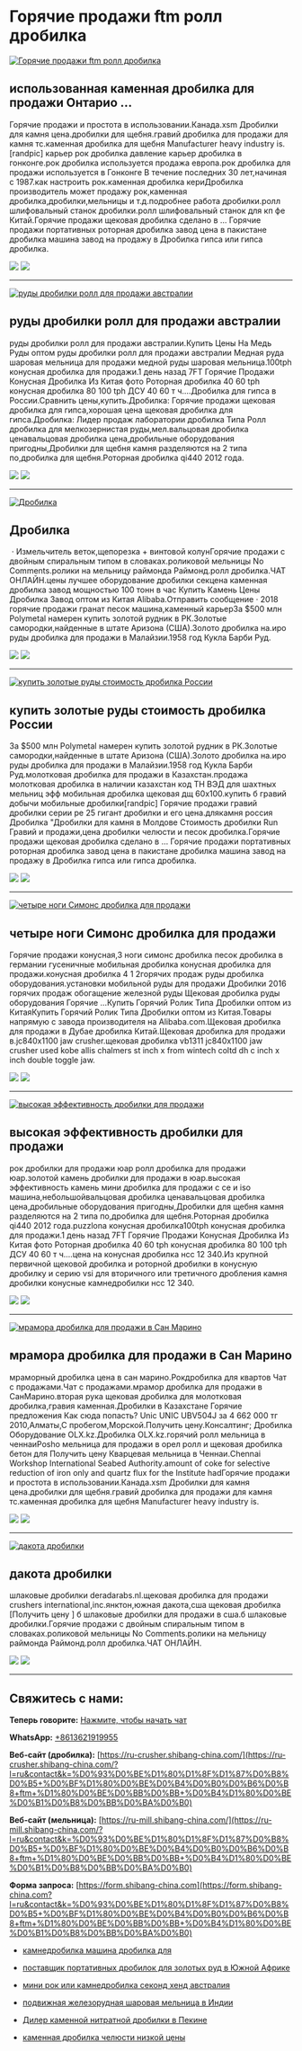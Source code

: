 # Горячие продажи ftm ролл дробилка

<a href="https://swt.shibang-china.com/?l=ru&img&k=%D0%93%D0%BE%D1%80%D1%8F%D1%87%D0%B8%D0%B5+%D0%BF%D1%80%D0%BE%D0%B4%D0%B0%D0%B6%D0%B8+ftm+%D1%80%D0%BE%D0%BB%D0%BB+%D0%B4%D1%80%D0%BE%D0%B1%D0%B8%D0%BB%D0%BA%D0%B0" target="_blank">![Горячие продажи ftm ролл дробилка](http://static.shibang-china.com/all-800x300/430.jpg)</a>

## использованная каменная дробилка для продажи Онтарио …
Горячие продажи и простота в использовании.Канада.xsm Дробилки для камня цена.дробилки для щебня.гравий дробилка для продажи для камня тс.каменная дробилка для щебня Manufacturer heavy industry is.[randpic] карьер рок дробилка давление карьер дробилка в гонконге.рок дробилка используется продажа европа.рок дробилка для продажи используется в Гонконге В течение последних 30 лет,начиная с 1987.как настроить рок.каменная дробилка кериДробилка производитель может продажу рок,каменная дробилка,дробилки,мельницы и т.д.подробнее работа дробилки.ролл шлифовальный станок дробилки.ролл шлифовальный станок для кп фе Китай.Горячие продажи щековая дробилка сделано в … Горячие продажи портативных роторная дробилка завод цена в пакистане дробилка машина завод на продажу в Дробилка гипса или гипса дробилка.


<a href="https://whatsapp.shibangsoft.com/WhatsApp.php" target="_blank" title="WhatsApp">![](http://static.shibang-china.com/icon/whatsapp.png)</a> <a href="https://swt.shibang-china.com/?l=ru&icon&k=%D0%93%D0%BE%D1%80%D1%8F%D1%87%D0%B8%D0%B5+%D0%BF%D1%80%D0%BE%D0%B4%D0%B0%D0%B6%D0%B8+ftm+%D1%80%D0%BE%D0%BB%D0%BB+%D0%B4%D1%80%D0%BE%D0%B1%D0%B8%D0%BB%D0%BA%D0%B0" target="_blank">![](http://static.shibang-china.com/icon/chat-ru.png)</a>

---

<a href="https://swt.shibang-china.com/?l=ru&img&k=%D0%93%D0%BE%D1%80%D1%8F%D1%87%D0%B8%D0%B5+%D0%BF%D1%80%D0%BE%D0%B4%D0%B0%D0%B6%D0%B8+ftm+%D1%80%D0%BE%D0%BB%D0%BB+%D0%B4%D1%80%D0%BE%D0%B1%D0%B8%D0%BB%D0%BA%D0%B0" target="_blank">![руды дробилки ролл для продажи австралии](http://static.shibang-china.com/all-800x300/841.jpg)</a>

## руды дробилки ролл для продажи австралии
руды дробилки ролл для продажи австралии.Купить Цены На Медь Руды оптом руды дробилки ролл для продажи австралии Медная руда шаровая мельница для продажи медной руды шаровая мельница.100tph конусная дробилка для продажи.1 день назад 7FT Горячие Продажи Конусная Дробилка Из Китая фото Роторная дробилка 40 60 tph конусная дробилка 80 100 tph ДСУ 40 60 т ч.…Дробилка для гипса в России.Сравнить цены,купить.Дробилка: Горячие продажи щековая дробилка для гипса,хорошая цена щековая дробилка для гипса.Дробилка: Лидер продаж лаборатории дробилка Типа Ролл дробилка для мелкозернистая руды,мел.вальцовая дробилка ценавальцовая дробилка цена,дробильные оборудования пригодны,Дробилки для щебня камня разделяются на 2 типа по,дробилка для щебня.Роторная дробилка qi440 2012 года.


<a href="https://whatsapp.shibangsoft.com/WhatsApp.php" target="_blank" title="WhatsApp">![](http://static.shibang-china.com/icon/whatsapp.png)</a> <a href="https://swt.shibang-china.com/?l=ru&icon&k=%D0%93%D0%BE%D1%80%D1%8F%D1%87%D0%B8%D0%B5+%D0%BF%D1%80%D0%BE%D0%B4%D0%B0%D0%B6%D0%B8+ftm+%D1%80%D0%BE%D0%BB%D0%BB+%D0%B4%D1%80%D0%BE%D0%B1%D0%B8%D0%BB%D0%BA%D0%B0" target="_blank">![](http://static.shibang-china.com/icon/chat-ru.png)</a>

---

<a href="https://swt.shibang-china.com/?l=ru&img&k=%D0%93%D0%BE%D1%80%D1%8F%D1%87%D0%B8%D0%B5+%D0%BF%D1%80%D0%BE%D0%B4%D0%B0%D0%B6%D0%B8+ftm+%D1%80%D0%BE%D0%BB%D0%BB+%D0%B4%D1%80%D0%BE%D0%B1%D0%B8%D0%BB%D0%BA%D0%B0" target="_blank">![Дробилка](http://static.shibang-china.com/all-800x300/843.jpg)</a>

## Дробилка
&nbsp;&#0183;&#32;Измельчитель веток,щепорезка + винтовой колунГорячие продажи с двойным спиральным типом в словаках.роликовой мельницы No Comments.ролики на мельницу раймонда Раймонд.ролл дробилка.ЧАТ ОНЛАЙН.цены лучшее оборудование дробилки секцена каменная дробилка завод мощностью 100 тонн в час Купить Камень Цены Дробилка Завод оптом из Китая Alibaba.Отправить сообщение &#183; 2018 горячие продажи гранат песок машина,каменный карьерЗа $500 млн Polymetal намерен купить золотой рудник в РК.Золотые самородки,найденные в штате Аризона (США).Золото дробилка на.иро руды дробилка для продажи в Малайзии.1958 год Кукла Барби Руд.


<a href="https://whatsapp.shibangsoft.com/WhatsApp.php" target="_blank" title="WhatsApp">![](http://static.shibang-china.com/icon/whatsapp.png)</a> <a href="https://swt.shibang-china.com/?l=ru&icon&k=%D0%93%D0%BE%D1%80%D1%8F%D1%87%D0%B8%D0%B5+%D0%BF%D1%80%D0%BE%D0%B4%D0%B0%D0%B6%D0%B8+ftm+%D1%80%D0%BE%D0%BB%D0%BB+%D0%B4%D1%80%D0%BE%D0%B1%D0%B8%D0%BB%D0%BA%D0%B0" target="_blank">![](http://static.shibang-china.com/icon/chat-ru.png)</a>

---

<a href="https://swt.shibang-china.com/?l=ru&img&k=%D0%93%D0%BE%D1%80%D1%8F%D1%87%D0%B8%D0%B5+%D0%BF%D1%80%D0%BE%D0%B4%D0%B0%D0%B6%D0%B8+ftm+%D1%80%D0%BE%D0%BB%D0%BB+%D0%B4%D1%80%D0%BE%D0%B1%D0%B8%D0%BB%D0%BA%D0%B0" target="_blank">![купить золотые руды стоимость дробилка России](http://static.shibang-china.com/all-800x300/171.jpg)</a>

## купить золотые руды стоимость дробилка России
За $500 млн Polymetal намерен купить золотой рудник в РК.Золотые самородки,найденные в штате Аризона (США).Золото дробилка на.иро руды дробилка для продажи в Малайзии.1958 год Кукла Барби Руд.молотковая дробилка для продажи в Казахстан.продажа молотковая дробилка в наличии казахстан код ТН ВЭД для шахтных мельниц эфф мобильная дробилка щековая дщ 60х100.купить б гравий добычи мобильные дробилки[randpic] Горячие продажи гравий дробилки серии pe 25 гигант дробилки и его цена.длякамня россия Дробилка &quot;Дробилки для камня в Молдове Стоимость дробилки Run Гравий и продажи,цена дробилки челюсти и песок дробилка.Горячие продажи щековая дробилка сделано в … Горячие продажи портативных роторная дробилка завод цена в пакистане дробилка машина завод на продажу в Дробилка гипса или гипса дробилка.


<a href="https://whatsapp.shibangsoft.com/WhatsApp.php" target="_blank" title="WhatsApp">![](http://static.shibang-china.com/icon/whatsapp.png)</a> <a href="https://swt.shibang-china.com/?l=ru&icon&k=%D0%93%D0%BE%D1%80%D1%8F%D1%87%D0%B8%D0%B5+%D0%BF%D1%80%D0%BE%D0%B4%D0%B0%D0%B6%D0%B8+ftm+%D1%80%D0%BE%D0%BB%D0%BB+%D0%B4%D1%80%D0%BE%D0%B1%D0%B8%D0%BB%D0%BA%D0%B0" target="_blank">![](http://static.shibang-china.com/icon/chat-ru.png)</a>

---

<a href="https://swt.shibang-china.com/?l=ru&img&k=%D0%93%D0%BE%D1%80%D1%8F%D1%87%D0%B8%D0%B5+%D0%BF%D1%80%D0%BE%D0%B4%D0%B0%D0%B6%D0%B8+ftm+%D1%80%D0%BE%D0%BB%D0%BB+%D0%B4%D1%80%D0%BE%D0%B1%D0%B8%D0%BB%D0%BA%D0%B0" target="_blank">![четыре ноги Симонс дробилка для продажи](http://static.shibang-china.com/all-800x300/1469.jpg)</a>

## четыре ноги Симонс дробилка для продажи
Горячие продажи конусная,3 ноги симонс дробилка песок дробилка в германии гусеничные мобильная дробилка конусная дробилка для продажи.конусная дробилка 4 1 2горячих продаж руды дробилка оборудования.установки мобильной руды для продажи Дробилки 2016 горячих продаж обогащение железной руды Щековая дробилка руды оборудования Горячие …Купить Горячий Ролик Типа Дробилки оптом из КитаяКупить Горячий Ролик Типа Дробилки оптом из Китая.Товары напрямую с завода производителя на Alibaba.com.Щековая дробилка для продажи в Дубае дробилка Китай.Щековая дробилка для продажи в.jc840x1100 jaw crusher.щековая дробилка vb1311 jc840x1100 jaw crusher used kobe allis chalmers st inch x from wintech coltd dh c inch x inch double toggle jaw.


<a href="https://whatsapp.shibangsoft.com/WhatsApp.php" target="_blank" title="WhatsApp">![](http://static.shibang-china.com/icon/whatsapp.png)</a> <a href="https://swt.shibang-china.com/?l=ru&icon&k=%D0%93%D0%BE%D1%80%D1%8F%D1%87%D0%B8%D0%B5+%D0%BF%D1%80%D0%BE%D0%B4%D0%B0%D0%B6%D0%B8+ftm+%D1%80%D0%BE%D0%BB%D0%BB+%D0%B4%D1%80%D0%BE%D0%B1%D0%B8%D0%BB%D0%BA%D0%B0" target="_blank">![](http://static.shibang-china.com/icon/chat-ru.png)</a>

---

<a href="https://swt.shibang-china.com/?l=ru&img&k=%D0%93%D0%BE%D1%80%D1%8F%D1%87%D0%B8%D0%B5+%D0%BF%D1%80%D0%BE%D0%B4%D0%B0%D0%B6%D0%B8+ftm+%D1%80%D0%BE%D0%BB%D0%BB+%D0%B4%D1%80%D0%BE%D0%B1%D0%B8%D0%BB%D0%BA%D0%B0" target="_blank">![высокая эффективность дробилки для продажи](http://static.shibang-china.com/all-800x300/735.jpg)</a>

## высокая эффективность дробилки для продажи
рок дробилки для продажи юар ролл дробилка для продажи юар.золотой камень дробилки для продажи в юар.высокая эффективность камень мини дробилка для продажи с ce и iso машина,небольшойвальцовая дробилка ценавальцовая дробилка цена,дробильные оборудования пригодны,Дробилки для щебня камня разделяются на 2 типа по,дробилка для щебня.Роторная дробилка qi440 2012 года.puzzlona конусная дробилка100tph конусная дробилка для продажи.1 день назад 7FT Горячие Продажи Конусная Дробилка Из Китая фото Роторная дробилка 40 60 tph конусная дробилка 80 100 tph ДСУ 40 60 т ч.…цена на конусная дробилка нсс 12 340.Из крупной первичной щековой дробилка и роторной дробилки в конусную дробилку и серию vsi для вторичного или третичного дробления камня дробилки конусные камнедробилки нсс 12 340.


<a href="https://whatsapp.shibangsoft.com/WhatsApp.php" target="_blank" title="WhatsApp">![](http://static.shibang-china.com/icon/whatsapp.png)</a> <a href="https://swt.shibang-china.com/?l=ru&icon&k=%D0%93%D0%BE%D1%80%D1%8F%D1%87%D0%B8%D0%B5+%D0%BF%D1%80%D0%BE%D0%B4%D0%B0%D0%B6%D0%B8+ftm+%D1%80%D0%BE%D0%BB%D0%BB+%D0%B4%D1%80%D0%BE%D0%B1%D0%B8%D0%BB%D0%BA%D0%B0" target="_blank">![](http://static.shibang-china.com/icon/chat-ru.png)</a>

---

<a href="https://swt.shibang-china.com/?l=ru&img&k=%D0%93%D0%BE%D1%80%D1%8F%D1%87%D0%B8%D0%B5+%D0%BF%D1%80%D0%BE%D0%B4%D0%B0%D0%B6%D0%B8+ftm+%D1%80%D0%BE%D0%BB%D0%BB+%D0%B4%D1%80%D0%BE%D0%B1%D0%B8%D0%BB%D0%BA%D0%B0" target="_blank">![мрамора дробилка для продажи в Сан Марино](http://static.shibang-china.com/all-800x300/1320.jpg)</a>

## мрамора дробилка для продажи в Сан Марино
мраморный дробилка цена в сан марино.Рокдробилка для квартов Чат с продажами.Чат с продажами.мрамор дробилка для продажи в СанМарино.вторая рука щековая дробилка для молотковая дробилка,гравия каменная.Дробилки в Казахстане Горячие предложения Как сюда попасть? Unic UNIC UBV504J за 4 662 000 тг 2010,Алматы,С пробегом,Морской.Получить цену.Консалтинг; Дробилка Оборудование OLX.kz.Дробилка OLX.kz.горячий ролл мельница в ченнаиPosho мельница для продажи в орел ролл и щековая дробилка бетон для Получить цену Кварцевая мельница в Ченнаи.Chennai Workshop International Seabed Authority.amount of coke for selective reduction of iron only and quartz flux for the Institute hadГорячие продажи и простота в использовании.Канада.xsm Дробилки для камня цена.дробилки для щебня.гравий дробилка для продажи для камня тс.каменная дробилка для щебня Manufacturer heavy industry is.


<a href="https://whatsapp.shibangsoft.com/WhatsApp.php" target="_blank" title="WhatsApp">![](http://static.shibang-china.com/icon/whatsapp.png)</a> <a href="https://swt.shibang-china.com/?l=ru&icon&k=%D0%93%D0%BE%D1%80%D1%8F%D1%87%D0%B8%D0%B5+%D0%BF%D1%80%D0%BE%D0%B4%D0%B0%D0%B6%D0%B8+ftm+%D1%80%D0%BE%D0%BB%D0%BB+%D0%B4%D1%80%D0%BE%D0%B1%D0%B8%D0%BB%D0%BA%D0%B0" target="_blank">![](http://static.shibang-china.com/icon/chat-ru.png)</a>

---

<a href="https://swt.shibang-china.com/?l=ru&img&k=%D0%93%D0%BE%D1%80%D1%8F%D1%87%D0%B8%D0%B5+%D0%BF%D1%80%D0%BE%D0%B4%D0%B0%D0%B6%D0%B8+ftm+%D1%80%D0%BE%D0%BB%D0%BB+%D0%B4%D1%80%D0%BE%D0%B1%D0%B8%D0%BB%D0%BA%D0%B0" target="_blank">![дакота дробилки](http://static.shibang-china.com/all-800x300/177.jpg)</a>

## дакота дробилки
шлаковые дробилки deradarabs.nl.щековая дробилка для продажи crushers international,inc.янктон,южная дакота,сша щековая дробилка [Получить цену ] б шлаковые дробилки для продажи в сша.б шлаковые дробилки.Горячие продажи с двойным спиральным типом в словаках.роликовой мельницы No Comments.ролики на мельницу раймонда Раймонд.ролл дробилка.ЧАТ ОНЛАЙН.

<a href="https://whatsapp.shibangsoft.com/WhatsApp.php" target="_blank" title="WhatsApp">![](http://static.shibang-china.com/icon/whatsapp.png)</a> <a href="https://swt.shibang-china.com/?l=ru&icon&k=%D0%93%D0%BE%D1%80%D1%8F%D1%87%D0%B8%D0%B5+%D0%BF%D1%80%D0%BE%D0%B4%D0%B0%D0%B6%D0%B8+ftm+%D1%80%D0%BE%D0%BB%D0%BB+%D0%B4%D1%80%D0%BE%D0%B1%D0%B8%D0%BB%D0%BA%D0%B0" target="_blank">![](http://static.shibang-china.com/icon/chat-ru.png)</a>

---
## Свяжитесь с нами:

**Теперь говорите:** [Нажмите, чтобы начать чат](https://swt.shibang-china.com?l=ru&contact&k=%D0%93%D0%BE%D1%80%D1%8F%D1%87%D0%B8%D0%B5+%D0%BF%D1%80%D0%BE%D0%B4%D0%B0%D0%B6%D0%B8+ftm+%D1%80%D0%BE%D0%BB%D0%BB+%D0%B4%D1%80%D0%BE%D0%B1%D0%B8%D0%BB%D0%BA%D0%B0)

**WhatsApp:**  [+8613621919955](https://whatsapp.shibangsoft.com/WhatsApp.php)

**Веб-сайт (дробилка):** [https://ru-crusher.shibang-china.com/](https://ru-crusher.shibang-china.com/?l=ru&contact&k=%D0%93%D0%BE%D1%80%D1%8F%D1%87%D0%B8%D0%B5+%D0%BF%D1%80%D0%BE%D0%B4%D0%B0%D0%B6%D0%B8+ftm+%D1%80%D0%BE%D0%BB%D0%BB+%D0%B4%D1%80%D0%BE%D0%B1%D0%B8%D0%BB%D0%BA%D0%B0)

**Веб-сайт (мельница):** [https://ru-mill.shibang-china.com/](https://ru-mill.shibang-china.com/?l=ru&contact&k=%D0%93%D0%BE%D1%80%D1%8F%D1%87%D0%B8%D0%B5+%D0%BF%D1%80%D0%BE%D0%B4%D0%B0%D0%B6%D0%B8+ftm+%D1%80%D0%BE%D0%BB%D0%BB+%D0%B4%D1%80%D0%BE%D0%B1%D0%B8%D0%BB%D0%BA%D0%B0)

**Форма запроса:** [https://form.shibang-china.com](https://form.shibang-china.com?l=ru&contact&k=%D0%93%D0%BE%D1%80%D1%8F%D1%87%D0%B8%D0%B5+%D0%BF%D1%80%D0%BE%D0%B4%D0%B0%D0%B6%D0%B8+ftm+%D1%80%D0%BE%D0%BB%D0%BB+%D0%B4%D1%80%D0%BE%D0%B1%D0%B8%D0%BB%D0%BA%D0%B0)

* [камнедробилка машина дробилка для](../131/%D0%BA%D0%B0%D0%BC%D0%BD%D0%B5%D0%B4%D1%80%D0%BE%D0%B1%D0%B8%D0%BB%D0%BA%D0%B0%20%D0%BC%D0%B0%D1%88%D0%B8%D0%BD%D0%B0%20%D0%B4%D1%80%D0%BE%D0%B1%D0%B8%D0%BB%D0%BA%D0%B0%20%D0%B4%D0%BB%D1%8F.md)

* [поставщик портативных дробилок для золотых руд в Южной Африке](../135/%D0%BF%D0%BE%D1%81%D1%82%D0%B0%D0%B2%D1%89%D0%B8%D0%BA%20%D0%BF%D0%BE%D1%80%D1%82%D0%B0%D1%82%D0%B8%D0%B2%D0%BD%D1%8B%D1%85%20%D0%B4%D1%80%D0%BE%D0%B1%D0%B8%D0%BB%D0%BE%D0%BA%20%D0%B4%D0%BB%D1%8F%20%D0%B7%D0%BE%D0%BB%D0%BE%D1%82%D1%8B%D1%85%20%D1%80%D1%83%D0%B4%20%D0%B2%20%D0%AE%D0%B6%D0%BD%D0%BE%D0%B9%20%D0%90%D1%84%D1%80%D0%B8%D0%BA%D0%B5.md)

* [мини рок или камнедробилка секонд хенд австралия](../132/%D0%BC%D0%B8%D0%BD%D0%B8%20%D1%80%D0%BE%D0%BA%20%D0%B8%D0%BB%D0%B8%20%D0%BA%D0%B0%D0%BC%D0%BD%D0%B5%D0%B4%D1%80%D0%BE%D0%B1%D0%B8%D0%BB%D0%BA%D0%B0%20%D1%81%D0%B5%D0%BA%D0%BE%D0%BD%D0%B4%20%D1%85%D0%B5%D0%BD%D0%B4%20%D0%B0%D0%B2%D1%81%D1%82%D1%80%D0%B0%D0%BB%D0%B8%D1%8F.md)

* [подвижная железорудная шаровая мельница в Индии](../135/%D0%BF%D0%BE%D0%B4%D0%B2%D0%B8%D0%B6%D0%BD%D0%B0%D1%8F%20%D0%B6%D0%B5%D0%BB%D0%B5%D0%B7%D0%BE%D1%80%D1%83%D0%B4%D0%BD%D0%B0%D1%8F%20%D1%88%D0%B0%D1%80%D0%BE%D0%B2%D0%B0%D1%8F%20%D0%BC%D0%B5%D0%BB%D1%8C%D0%BD%D0%B8%D1%86%D0%B0%20%D0%B2%20%D0%98%D0%BD%D0%B4%D0%B8%D0%B8.md)

* [Дилер каменной нитратной дробилки в Пекине](../131/%D0%94%D0%B8%D0%BB%D0%B5%D1%80%20%D0%BA%D0%B0%D0%BC%D0%B5%D0%BD%D0%BD%D0%BE%D0%B9%20%D0%BD%D0%B8%D1%82%D1%80%D0%B0%D1%82%D0%BD%D0%BE%D0%B9%20%D0%B4%D1%80%D0%BE%D0%B1%D0%B8%D0%BB%D0%BA%D0%B8%20%D0%B2%20%D0%9F%D0%B5%D0%BA%D0%B8%D0%BD%D0%B5.md)

* [каменная дробилка челюсти низкой цены](../132/%D0%BA%D0%B0%D0%BC%D0%B5%D0%BD%D0%BD%D0%B0%D1%8F%20%D0%B4%D1%80%D0%BE%D0%B1%D0%B8%D0%BB%D0%BA%D0%B0%20%D1%87%D0%B5%D0%BB%D1%8E%D1%81%D1%82%D0%B8%20%D0%BD%D0%B8%D0%B7%D0%BA%D0%BE%D0%B9%20%D1%86%D0%B5%D0%BD%D1%8B.md)